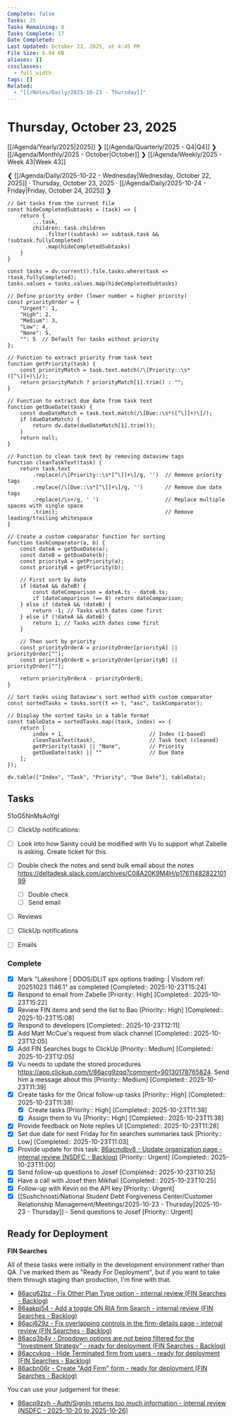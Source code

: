 ```yaml
---
Complete: false
Tasks: 25
Tasks Remaining: 8
Tasks Complete: 17
Date Completed:
Last Updated: October 23, 2025, at 4:45 PM
File Size: 6.94 KB
aliases: []
cssclasses:
  - full_width
tags: []
Related:
  - "[[/Notes/Daily/2025-10-23 - Thursday]]"
---
```

# Thursday, October 23, 2025

[[/Agenda/Yearly/2025|2025]] ❯ [[/Agenda/Quarterly/2025 - Q4|Q4]] ❯ [[/Agenda/Monthly/2025 - October|October]] ❯ [[/Agenda/Weekly/2025 - Week 43|Week 43]]

❮ [[/Agenda/Daily/2025-10-22 - Wednesday|Wednesday, October 22, 2025]] · Thursday, October 23, 2025 · [[/Agenda/Daily/2025-10-24 - Friday|Friday, October 24, 2025]] ❯

```dataviewjs
// Get tasks from the current file
const hideCompletedSubtasks = (task) => {
    return {
        ...task,
        children: task.children
            .filter((subtask) => subtask.task && !subtask.fullyCompleted)
            .map(hideCompletedSubtasks)
    }
}

const tasks = dv.current().file.tasks.where(task => !task.fullyCompleted);
tasks.values = tasks.values.map(hideCompletedSubtasks)

// Define priority order (lower number = higher priority)
const priorityOrder = {
    "Urgent": 1,
    "High": 2,
    "Medium": 3,
    "Low": 4,
    "None": 5,
    "": 5  // Default for tasks without priority
};

// Function to extract priority from task text
function getPriority(task) {
    const priorityMatch = task.text.match(/\[Priority::\s*([^\]]+)\]/);
    return priorityMatch ? priorityMatch[1].trim() : "";
}

// Function to extract due date from task text
function getDueDate(task) {
    const dueDateMatch = task.text.match(/\[Due::\s*([^\]]+)\]/);
    if (dueDateMatch) {
        return dv.date(dueDateMatch[1].trim());
    }
    return null;
}

// Function to clean task text by removing dataview tags
function cleanTaskText(task) {
    return task.text
        .replace(/\[Priority::\s*[^\]]+\]/g, '')  // Remove priority tags
        .replace(/\[Due::\s*[^\]]+\]/g, '')       // Remove due date tags
        .replace(/\s+/g, ' ')                     // Replace multiple spaces with single space
        .trim();                                  // Remove leading/trailing whitespace
}

// Create a custom comparator function for sorting
function taskComparator(a, b) {
    const dateA = getDueDate(a);
    const dateB = getDueDate(b);
    const priorityA = getPriority(a);
    const priorityB = getPriority(b);
    
    // First sort by date
    if (dateA && dateB) {
        const dateComparison = dateA.ts - dateB.ts;
        if (dateComparison !== 0) return dateComparison;
    } else if (dateA && !dateB) {
        return -1; // Tasks with dates come first
    } else if (!dateA && dateB) {
        return 1; // Tasks with dates come first
    }
    
    // Then sort by priority
    const priorityOrderA = priorityOrder[priorityA] || priorityOrder[""];
    const priorityOrderB = priorityOrder[priorityB] || priorityOrder[""];
    
    return priorityOrderA - priorityOrderB;
}

// Sort tasks using Dataview's sort method with custom comparator
const sortedTasks = tasks.sort(t => t, "asc", taskComparator);

// Display the sorted tasks in a table format
const tableData = sortedTasks.map((task, index) => {
    return [
        index + 1,                           // Index (1-based)
        cleanTaskText(task),                 // Task text (cleaned)
        getPriority(task) || "None",         // Priority
        getDueDate(task) || ""               // Due Date
    ];
});

dv.table(["Index", "Task", "Priority", "Due Date"], tableData);
```

## Tasks
51oG5NnMsAoYgI
- [ ] ClickUp notifications: 
- [ ] Look into how Sanity could be modified with Vu to support what Zabelle is asking. Create ticket for this.


- [ ] Double check the notes and send bulk email about the notes https://deltadesk.slack.com/archives/C08A20K9M4H/p1761148282210199
    - [ ] Double check
    - [ ] Send email

- [ ] Reviews
- [ ] ClickUp notifications
- [ ] Emails

### Complete

- [x] Mark "Lakeshore | DDOS/DLIT spx options trading: | Visdom ref: 20251023 1146.1" as completed [Completed:: 2025-10-23T15:24]
- [x] Respond to email from Zabelle [Priority:: High] [Completed:: 2025-10-23T15:22]
- [x] Review FIN items and send the list to Bao [Priority:: High] [Completed:: 2025-10-23T15:08]
- [x] Respond to developers [Completed:: 2025-10-23T12:11]
- [x] Add Matt McCue's request from slack channel [Completed:: 2025-10-23T12:05]
- [x] Add FIN Searches bugs to ClickUp [Priority:: Medium] [Completed:: 2025-10-23T12:05]
- [x] Vu needs to update the stored procedures https://app.clickup.com/t/86acg9zqq?comment=90130178765824. Send him a message about this [Priority:: Medium] [Completed:: 2025-10-23T11:39]
- [x] Create tasks for the Orical follow-up tasks [Priority:: High] [Completed:: 2025-10-23T11:38]
    - [x] Create tasks [Priority:: High] [Completed:: 2025-10-23T11:38]
    - [x] Assign them to Vu [Priority:: High] [Completed:: 2025-10-23T11:38]
- [x] Provide feedback on Note replies UI [Completed:: 2025-10-23T11:28]
- [x] Set due date for next Friday for fin searches summaries task [Priority:: Low] [Completed:: 2025-10-23T11:03] 
- [x] Provide update for this task: [86acmdbv8 - Update organization page - internal review (NSDFC - Backlog)](https://app.clickup.com/t/86acmdbv8) [Priority:: Urgent] [Completed:: 2025-10-23T11:00]
- [x] Send follow-up questions to Josef [Completed:: 2025-10-23T10:25]
- [x] Have a call with Josef then Mikhail [Completed:: 2025-10-23T10:25]
- [x] Follow-up with Kevin on the API key [Priority:: Urgent]
- [x] [[Sushchnosti/National Student Debt Forgiveness Center/Customer Relationship Management/Meetings/2025-10-23 - Thursday|2025-10-23 - Thursday]] - Send questions to Josef [Priority:: Urgent]

## Ready for Deployment

**FIN Searches**

All of these tasks were initially in the development environment rather than QA. I've marked them as "Ready For Deployment", but if you want to take them through staging than production, I'm fine with that.

- [86acq62bz - Fix Other Plan Type option - internal review (FIN Searches - Backlog)](https://app.clickup.com/t/86acq62bz)
- [86aakpj54 - Add a toggle ON RIA firm Search  - internal review (FIN Searches - Backlog)](https://app.clickup.com/t/86aakpj54)
- [86acj629z - Fix overlapping controls in the firm-details page - internal review (FIN Searches - Backlog)](https://app.clickup.com/t/86acj629z)
- [86acq3b4v - Dropdown options are not being filtered for the "Investment Strategy" - ready for deployment (FIN Searches - Backlog)](https://app.clickup.com/t/86acq3b4v)
- [86accvkqg - Hide Terminated firm from users - ready for deployment (FIN Searches - Backlog)](https://app.clickup.com/t/86accvkqg)
- [86acbn06r - Create "Add Firm" form - ready for deployment (FIN Searches - Backlog)](https://app.clickup.com/t/86acbn06r)

You can use your judgement for these:

- [86acp9zyh - Auth/SignIn returns too much information - internal review (NSDFC - 2025-10-20 to 2025-10-26)](https://app.clickup.com/t/86acp9zyh)